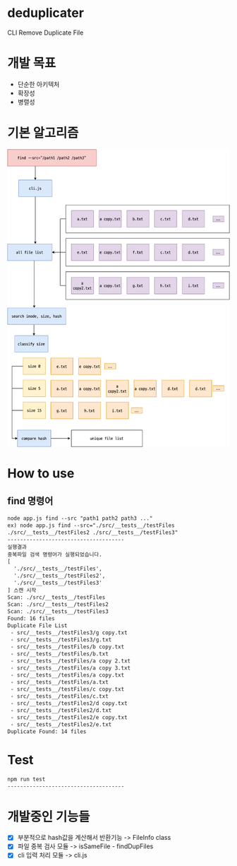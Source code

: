 # deduplicater
CLI Remove Duplicate File

# 개발 목표
* 단순한 아키텍처
* 확장성
* 병렬성

# 기본 알고리즘 
![기본알고리즘](./deduplicator.png)

# How to use
## find 명령어
```
node app.js find --src "path1 path2 path3 ..."
ex) node app.js find --src="./src/__tests__/testFiles ./src/__tests__/testFiles2 ./src/__tests__/testFiles3"
-------------------------------------
실행결과
중복파일 검색 명령어가 실행되었습니다.
[
  './src/__tests__/testFiles',
  './src/__tests__/testFiles2',
  './src/__tests__/testFiles3'
] 스캔 시작
Scan: ./src/__tests__/testFiles
Scan: ./src/__tests__/testFiles2
Scan: ./src/__tests__/testFiles3
Found: 16 files
Duplicate File List
 - src/__tests__/testFiles3/g copy.txt
 - src/__tests__/testFiles3/g.txt
 - src/__tests__/testFiles/b copy.txt
 - src/__tests__/testFiles/b.txt
 - src/__tests__/testFiles/a copy 2.txt
 - src/__tests__/testFiles/a copy 3.txt
 - src/__tests__/testFiles/a copy.txt
 - src/__tests__/testFiles/a.txt
 - src/__tests__/testFiles/c copy.txt
 - src/__tests__/testFiles/c.txt
 - src/__tests__/testFiles2/d copy.txt
 - src/__tests__/testFiles2/d.txt
 - src/__tests__/testFiles2/e copy.txt
 - src/__tests__/testFiles2/e.txt
Duplicate Found: 14 files
```

# Test
```
npm run test
-------------------------------------
```

# 개발중인 기능들
- [x] 부분적으로 hash값을 계산해서 반환기능 -> FileInfo class
- [x] 파일 중복 검사 모듈 -> isSameFile - findDupFiles
- [x] cli 입력 처리 모듈 -> cli.js

